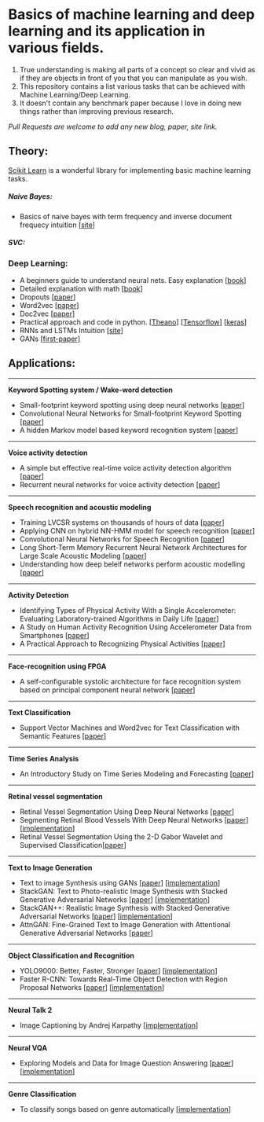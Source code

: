 # Basics of machine learning and deep learning and its application in various fields.

1. True understanding is making all parts of a concept so clear and vivid as if they are objects in front of you that you can manipulate as you wish.
2. This repository contains a list various tasks that can be achieved with Machine Learning/Deep Learning.
3. It doesn't contain any benchmark paper because I love in doing new things rather than improving previous research.

*Pull Requests are welcome to add any new blog, paper, site link.*

## Theory:
[Scikit Learn](http://scikit-learn.org/stable/) is a wonderful library for implementing basic machine learning tasks.

##### Naive Bayes:
* Basics of naive bayes with term frequency and inverse document frequecy intuition [[site](http://sebastianraschka.com/Articles/2014_naive_bayes_1.html)]

##### SVC:

### Deep Learning:
* A beginners guide to understand neural nets. Easy explanation [[book](http://neuralnetworksanddeeplearning.com)]
* Detailed explanation with math [[book](http://www.deeplearningbook.org)]
* Dropouts [[paper](https://www.cs.toronto.edu/~hinton/absps/JMLRdropout.pdf)]
* Word2vec [[paper](http://web2.cs.columbia.edu/~blei/seminar/2016_discrete_data/readings/MikolovSutskeverChenCorradoDean2013.pdf)]
* Doc2vec [[paper](https://cs.stanford.edu/~quocle/paragraph_vector.pdf)]
* Practical approach and code in python. [[Theano](http://deeplearning.net/tutorial/)] [[Tensorflow](tensorflow.org/tutorials/)] [[keras](https://github.com/fchollet/keras/)]
* RNNs and LSTMs Intuition [[site](http://blog.echen.me/2017/05/30/exploring-lstms/)]
* GANs [[first-paper]](https://arxiv.org/pdf/1406.2661.pdf)
## Applications:
***
__Keyword Spotting system / Wake-word detection__
* Small-footprint keyword spotting using deep neural networks [[paper](http://static.googleusercontent.com/media/research.google.com/en//pubs/archive/42537.pdf)]
* Convolutional Neural Networks for Small-footprint Keyword Spotting [[paper](http://static.googleusercontent.com/media/research.google.com/en//pubs/archive/43969.pdf)]
* A hidden Markov model based keyword recognition system [[paper](http://ieeexplore.ieee.org/xpls/abs_all.jsp?arnumber=115555&tag=1)]
***
__Voice activity detection__
* A simple but effective real-time voice activity detection algorithm [[paper](http://www.eurasip.org/Proceedings/Eusipco/Eusipco2009/contents/papers/1569192958.pdf)]
* Recurrent neural networks for voice activity detection [[paper](http://static.googleusercontent.com/media/research.google.com/en//pubs/archive/41186.pdf)]
***
__Speech recognition and acoustic modeling__
* Training LVCSR systems on thousands of hours of data [[paper](http://svr-www.eng.cam.ac.uk/~ky219/papers/evermann-icassp05.pdf)]
* Applying CNN on hybrid NN-HMM model for speech recognition [[paper](http://www.cs.toronto.edu/~asamir/papers/icassp12_cnn.pdf)]
* Convolutional Neural Networks for Speech Recognition [[paper](https://www.microsoft.com/en-us/research/wp-content/uploads/2016/02/TASLP2339736-proof.pdf)]
* Long Short-Term Memory Recurrent Neural Network Architectures for Large Scale Acoustic Modeling [[paper](http://static.googleusercontent.com/media/research.google.com/en//pubs/archive/43905.pdf)]
* Understanding how deep beleif networks perform acoustic modelling [[paper](http://www.cs.toronto.edu/~asamir/papers/icassp12_dbn.pdf)]
***
__Activity Detection__
* Identifying Types of Physical Activity With a Single Accelerometer: Evaluating Laboratory-trained Algorithms in Daily Life [[paper](http://ieeexplore.ieee.org/document/5934365/)]
* A Study on Human Activity Recognition Using Accelerometer Data
from Smartphones [[paper](http://www.sciencedirect.com/science/article/pii/S1877050914008643)]
* A Practical Approach to Recognizing Physical Activities [[paper](https://www.cs.cornell.edu/~tanzeem/pubs/JonathanLester_EDAS-1568973904.pdf)]
***
__Face-recognition using FPGA__
* A self-configurable systolic architecture for face recognition system based on principal component neural network [[paper](http://ieeexplore.ieee.org/xpls/abs_all.jsp?arnumber=5739514)]
***
__Text Classification__
* Support Vector Machines and Word2vec for Text Classification with Semantic Features [[paper](http://ieeexplore.ieee.org/document/7259377/)]
***
__Time Series Analysis__
* An Introductory Study on Time Series Modeling and Forecasting [[paper](https://arxiv.org/abs/1302.6613)]
***
__Retinal vessel segmentation__
* Retinal Vessel Segmentation Using Deep Neural Networks [[paper](https://bib.irb.hr/datoteka/760800.clanak_review.pdf)]
* Segmenting Retinal Blood Vessels With Deep Neural Networks [[paper](http://ieeexplore.ieee.org/document/7440871/)] [[implementation](https://github.com/jain-anshul/segmenting-retina-unet)] 
* Retinal Vessel Segmentation Using the 2-D Gabor Wavelet and Supervised Classification[[paper](http://ieeexplore.ieee.org/document/1677727)]
***
__Text to Image Generation__
* Text to image Synthesis using GANs [[paper](https://arxiv.org/abs/1605.05396)] [[implementation](https://github.com/paarthneekhara/text-to-image)]
* StackGAN: Text to Photo-realistic Image Synthesis with Stacked Generative Adversarial Networks [[paper](https://arxiv.org/abs/1612.03242)] [[implementation](https://github.com/hanzhanggit/StackGAN)]
* StackGAN++: Realistic Image Synthesis with Stacked Generative Adversarial Networks [[paper](https://arxiv.org/abs/1710.10916)] [[implementation](https://github.com/hanzhanggit/StackGAN-v2)]
* AttnGAN: Fine-Grained Text to Image Generation with Attentional Generative Adversarial Networks [[paper](https://arxiv.org/abs/1711.10485)]
***
__Object Classification and Recognition__
* YOLO9000: Better, Faster, Stronger [[paper](https://arxiv.org/abs/1612.08242)] [[implementation](https://pjreddie.com/darknet/yolo/)]
* Faster R-CNN: Towards Real-Time Object Detection with Region Proposal Networks [[paper](https://arxiv.org/abs/1506.01497)] [[implementation](https://github.com/ShaoqingRen/faster_rcnn)]

***
__Neural Talk 2__
* Image Captioning by Andrej Karpathy [[implementation](https://github.com/karpathy/neuraltalk2)]
***
__Neural VQA__
* Exploring Models and Data for Image Question Answering [[paper](https://arxiv.org/abs/1505.02074)] [[implementation](https://github.com/abhshkdz/neural-vqa)]
***
__Genre Classification__
* To classify songs based on genre automatically [[implementation](https://github.com/despoisj/DeepAudioClassification)]
